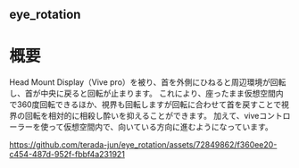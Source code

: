 ## eye_rotation
# 概要
Head Mount Display（Vive pro）を被り、首を外側にひねると周辺環境が回転し、首が中央に戻ると回転が止まります。
これにより、座ったまま仮想空間内で360度回転できるほか、視界も回転しますが回転に合わせて首を戻すことで視界の回転を相対的に相殺し酔いを抑えることができます。
加えて、viveコントローラーを使って仮想空間内で、向いている方向に進むようになっています。


https://github.com/terada-jun/eye_rotation/assets/72849862/f360ee20-c454-487d-952f-fbbf4a231921


